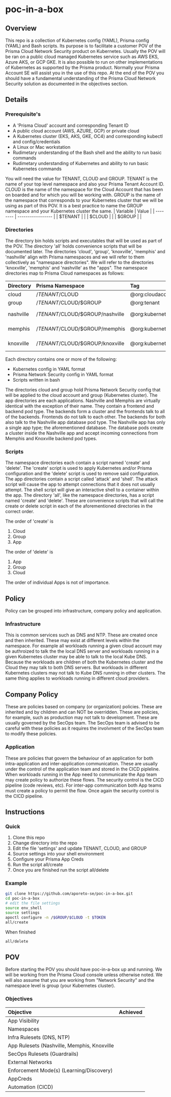 # poc-in-a-box

## Overview
This repo is a collection of Kubernetes config (YAML), Prisma config (YAML) and Bash scripts. Its purpose is to facilitate a customer POV of the Prisma Cloud Network Security product on Kubernetes. Usually the POV will be ran on a public cloud managed Kubernetes service such as AWS EKS, Azure AKS, or GCP GKE. It is also possible to run on other implementations of Kubernetes as supported by the Prisma product. Normally your Prisma Account SE will assist you in the use of this repo. At the end of the POV you should have a fundamental understanding of the Prisma Cloud Network Security solution as documented in the objectives section.

## Details

### Prerequisite's
* A 'Prisma Cloud' account and corresponding Tenant ID
* A public cloud account (AWS, AZURE, GCP) or private cloud
* A Kubernetes cluster (EKS, AKS, GKE, OC4) and corresponding kubectl and config/credentials
* A Linux or Mac workstation
* Rudimetary understanding of the Bash shell and the ability to run basic commands
* Rudimetary understanding of Kubernetes and ability to run basic Kubernetes commands

You will need the value for TENANT, CLOUD and GROUP. TENANT is the name of your top level namespace and also your Prisma Tenant Account ID. CLOUD is the name of the namespace for the Cloud Account that has been on boarded and for which you will be working with. GROUP is the name of the namespace that corresponds to your Kubernetes cluster that we will be using as part of this POV. It is a best practice to name the GROUP namespace and your Kubernetes cluster the same.
| Variable | Value             |
| -------- | ----------------- |
| $TENANT  | |
| $CLOUD   | |
| $GROUP   | |

### Directories
The directory bin holds scripts and executables that will be used as part of the POV. The directory 'all' holds convenience scripts that will be documented later. The directories 'cloud', 'group', 'knoxville', 'memphis' and 'nashville' align with Prisma namespaces and we will refer to them collectively as "namespace directories". We will refer to the directories 'knoxville', 'memphis' and 'nashville' as the "apps". The namespace directories map to Prisma Cloud namespaces as follows:

| Directory | Prisma Namespace | Tag | Alias |
| :--- | :--- | :--- | :--- |
| cloud | /$TENANT/$CLOUD | @org:cloudaccount ||
| group | /$TENANT/$CLOUD/$GROUP | @org:tenant | K8S Cluster |
| nashville | /$TENANT/$CLOUD/$GROUP/nashville | @org:kubernetes | K8S Namespace |
| memphis | /$TENANT/$CLOUD/$GROUP/memphis | @org:kubernetes | K8S Namespace |
| knoxville | /$TENANT/$CLOUD/$GROUP/knoxville | @org:kubernetes | K8S Namespace |

Each directory contains one or more of the following:
* Kubernetes config in YAML format
* Prisma Network Security config in YAML format
* Scripts written in bash

The directories cloud and group hold Prisma Network Security config that will be applied to the cloud account and group (Kubernetes cluster). The app directories are each applications. Nashville and Memphis are virtually identical with the exception of their name. They contain a frontend and backend pod type. The backends form a cluster and the frontends talk to all of the backends. Frontends do not talk to each other. The backends for both also talk to the Nashville app database pod type. The Nashville app has only a single app type; the aforementioned database. The database pods create a cluster inside the Nashville app and accept incoming connections from Memphis and Knoxville backend pod types.

### Scripts
The namespace directories each contain a script named 'create' and 'delete'. The 'create' script is used to apply Kubernetes and/or Prisma configuration and the 'delete' script is used to remove said configuration. The app directories contain a script called 'attack' and 'shell'. The attack script will cause the app to attempt connections that it does not usually attempt. The shell script will give an interactive shell to a container within the app.
The directory 'all', like the namespace directories, has a script named 'create' and 'delete'. These are convenience scripts that will call the create or delete script in each of the aforementioned directories in the correct order. 

The order of 'create' is
1. Cloud
1. Group
1. App

The order of 'delete' is
1. App
1. Group
1. Cloud

The order of individual Apps is not of importance.

## Policy

Policy can be grouped into infrastructure, company policy and application. 

### Infrastructure
This is common services such as DNS and NTP. These are created once and then inherited. These may exist at different levels within the namespace. For example all workloads running a given cloud account may be authroized to talk the the local DNS server and workloads running in a given Kubernetes cluster may be able to talk to the local Kube DNS. Because the workloads are children of both the Kubernetes cluster and the Cloud they may talk to both DNS servers. But workloads in different Kubernetes clusters may not talk to Kube DNS running in other clusters. The same thing applies to workloads running in different cloud providers.

## Company Policy
These are policies based on company (or organization) policies. These are inherited and by children and can NOT be overridden. These are policies, for example, such as production may not talk to development. These are usually governed by the SecOps team. The SecOps team is advised to be careful with these policies as it requires the involvment of the SecOps team to modify these policies.

### Application
These are policies that govern the behaviour of an application for both intra-application and inter-application communication. These are usually under the control of the application team and stored in the CICD pipleline. When workloads running in the App need to communicate the App team may create policy to authorize these flows. The security control is the CICD pipeline (code reviews, etc). For inter-app communication both App teams must create a policy to permit the flow. Once again the security control is the CICD pipeline.

## Instructions

### Quick

1. Clone this repo
1. Change directory into the repo
1. Edit the file 'settings' and update TENANT, CLOUD, and GROUP
1. Source settings into your shell environment
1. Configure your Prisma App Creds
1. Run the script all/create
1. Once you are finished run the script all/delete

### Example
```bash
git clone https://github.com/aporeto-se/poc-in-a-box.git
cd poc-in-a-box
# edit the file settings
source env_shell
source settings
apoctl configure -n /$GROUP/$CLOUD -t $TOKEN
all/create
```

When finished
```bash
all/delete
```

## POV
Before starting the POV you should have poc-in-a-box up and running. We will be working from the Prisma Cloud console unless otherwise noted. We will also assume that you are working from "Network Security" and the namespace level is group (your Kubernetes cluster). 

### Objectives

| Objective | Achieved |
| :-------- | :----------------- |
| App Visibility | |
| Namespaces | |
| Infra Rulesets (DNS, NTP) | |
| App Rulesets (Nashville, Memphis, Knoxville | |
| SecOps Rulesets (Guardrails) | |
| External Networks | |
| Enforcement Mode(s) (Learning/Discovery) | |
| AppCreds | |
| Automation (CICD) | |


